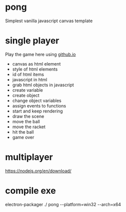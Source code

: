 # pong
Simplest vanilla javascript canvas template

# single player
Play the game here using [github.io](https://htmlpreview.github.io/?https://github.com/nodi-andy/pong/blob/main/single_player/lesson_6.html)

- canvas as html element
- style of html elements
- id of html items
- javascript in html
- grab html objects in javascript
- create variable
- create object
- change object variables
- assign events to functions
- start and keep rendering
- draw the scene
- move the ball
- move the racket
- hit the ball
- game over

# multiplayer

https://nodejs.org/en/download/

# compile exe

electron-packager ./ pong --platform=win32 --arch=x64
